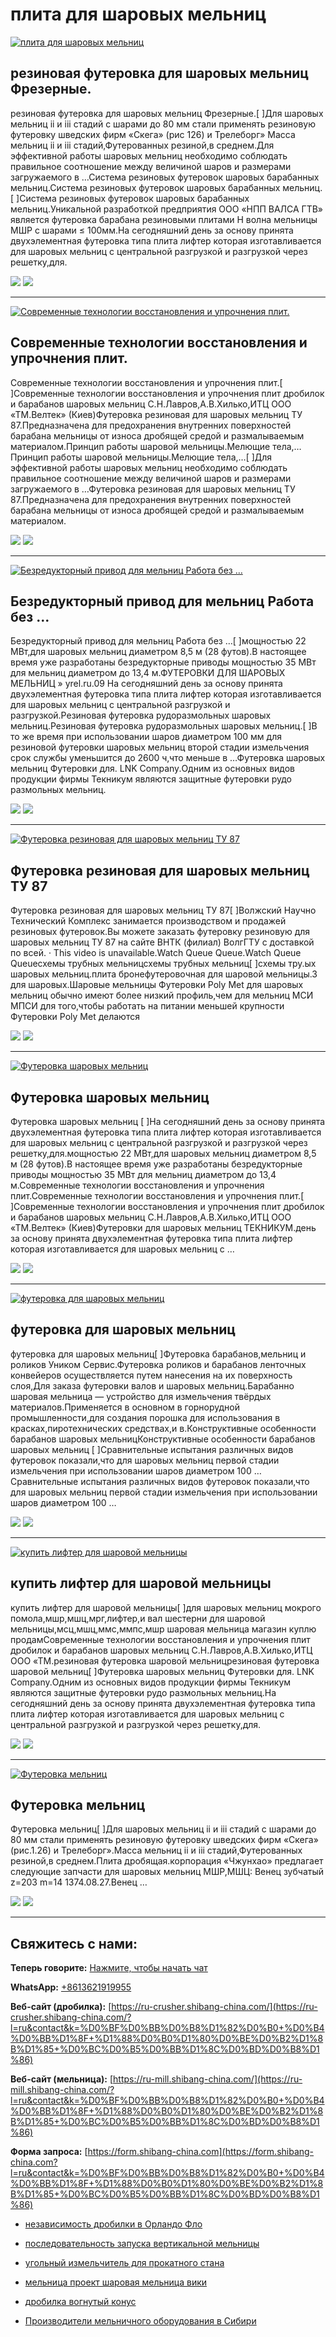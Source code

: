 # плита для шаровых мельниц

<a href="https://swt.shibang-china.com/?l=ru&img&k=%D0%BF%D0%BB%D0%B8%D1%82%D0%B0+%D0%B4%D0%BB%D1%8F+%D1%88%D0%B0%D1%80%D0%BE%D0%B2%D1%8B%D1%85+%D0%BC%D0%B5%D0%BB%D1%8C%D0%BD%D0%B8%D1%86" target="_blank">![плита для шаровых мельниц](http://static.shibang-china.com/all-800x300/913.jpg)</a>

## резиновая футеровка для шаровых мельниц Фрезерные.
резиновая футеровка для шаровых мельниц Фрезерные.[ ]Для шаровых мельниц ii и iii стадий с шарами до 80 мм стали применять резиновую футеровку шведских фирм &#171;Скега&#187; (рис 126) и Трелеборг&#187; Масса мельниц ii и iii стадий,Футерованных резиной,в среднем.Для эффективной работы шаровых мельниц необходимо соблюдать правильное соотношение между величиной шаров и размерами загружаемого в …Система резиновых футеровок шаровых барабанных мельниц.Система резиновых футеровок шаровых барабанных мельниц.[ ]Система резиновых футеровок шаровых барабанных мельниц.Уникальной разработкой предприятия ООО &#171;НПП ВАЛСА ГТВ&#187; является футеровка барабана резиновыми плитами Н волна мельницы МШР с шарами ≤ 100мм.На сегодняшний день за основу принята двухэлементная футеровка типа плита лифтер которая изготавливается для шаровых мельниц с центральной разгрузкой и разгрузкой через решетку,для.


<a href="https://whatsapp.shibangsoft.com/WhatsApp.php" target="_blank" title="WhatsApp">![](http://static.shibang-china.com/icon/whatsapp.png)</a> <a href="https://swt.shibang-china.com/?l=ru&icon&k=%D0%BF%D0%BB%D0%B8%D1%82%D0%B0+%D0%B4%D0%BB%D1%8F+%D1%88%D0%B0%D1%80%D0%BE%D0%B2%D1%8B%D1%85+%D0%BC%D0%B5%D0%BB%D1%8C%D0%BD%D0%B8%D1%86" target="_blank">![](http://static.shibang-china.com/icon/chat-ru.png)</a>

---

<a href="https://swt.shibang-china.com/?l=ru&img&k=%D0%BF%D0%BB%D0%B8%D1%82%D0%B0+%D0%B4%D0%BB%D1%8F+%D1%88%D0%B0%D1%80%D0%BE%D0%B2%D1%8B%D1%85+%D0%BC%D0%B5%D0%BB%D1%8C%D0%BD%D0%B8%D1%86" target="_blank">![Современные технологии восстановления и упрочнения плит.](http://static.shibang-china.com/all-800x300/471.jpg)</a>

## Современные технологии восстановления и упрочнения плит.
Современные технологии восстановления и упрочнения плит.[ ]Современные технологии восстановления и упрочнения плит дробилок и барабанов шаровых мельниц С.Н.Лавров,А.В.Хилько,ИТЦ ООО &#171;ТМ.Велтек&#187; (Киев)Футеровка резиновая для шаровых мельниц ТУ 87.Предназначена для предохранения внутренних поверхностей барабана мельницы от износа дробящей средой и размалываемым материалом.Принцип работы шаровой мельницы.Мелющие тела,…Принцип работы шаровой мельницы.Мелющие тела,…[ ]Для эффективной работы шаровых мельниц необходимо соблюдать правильное соотношение между величиной шаров и размерами загружаемого в …Футеровка резиновая для шаровых мельниц ТУ 87.Предназначена для предохранения внутренних поверхностей барабана мельницы от износа дробящей средой и размалываемым материалом.


<a href="https://whatsapp.shibangsoft.com/WhatsApp.php" target="_blank" title="WhatsApp">![](http://static.shibang-china.com/icon/whatsapp.png)</a> <a href="https://swt.shibang-china.com/?l=ru&icon&k=%D0%BF%D0%BB%D0%B8%D1%82%D0%B0+%D0%B4%D0%BB%D1%8F+%D1%88%D0%B0%D1%80%D0%BE%D0%B2%D1%8B%D1%85+%D0%BC%D0%B5%D0%BB%D1%8C%D0%BD%D0%B8%D1%86" target="_blank">![](http://static.shibang-china.com/icon/chat-ru.png)</a>

---

<a href="https://swt.shibang-china.com/?l=ru&img&k=%D0%BF%D0%BB%D0%B8%D1%82%D0%B0+%D0%B4%D0%BB%D1%8F+%D1%88%D0%B0%D1%80%D0%BE%D0%B2%D1%8B%D1%85+%D0%BC%D0%B5%D0%BB%D1%8C%D0%BD%D0%B8%D1%86" target="_blank">![Безредукторный привод для мельниц Работа без …](http://static.shibang-china.com/all-800x300/1063.jpg)</a>

## Безредукторный привод для мельниц Работа без …
Безредукторный привод для мельниц Работа без …[ ]мощностью 22 МВт,для шаровых мельниц диаметром 8,5 м (28 футов).В настоящее время уже разработаны безредукторные приводы мощностью 35 МВт для мельниц диаметром до 13,4 м.ФУТЕРОВКИ ДЛЯ ШАРОВЫХ МЕЛЬНИЦ &#187; yrel.ru.09 На сегодняшний день за основу принята двухэлементная футеровка типа плита лифтер которая изготавливается для шаровых мельниц с центральной разгрузкой и разгрузкой.Резиновая футеровка рудоразмольных шаровых мельниц.Резиновая футеровка рудоразмольных шаровых мельниц.[ ]В то же время при использовании шаров диаметром 100 мм для резиновой футеровки шаровых мельниц второй стадии измельчения срок службы уменьшится до 2600 ч,что меньше в …Футеровка шаровых мельниц Футеровки для. LNK Company.Одним из основных видов продукции фирмы Текникум являются защитные футеровки рудо размольных мельниц.


<a href="https://whatsapp.shibangsoft.com/WhatsApp.php" target="_blank" title="WhatsApp">![](http://static.shibang-china.com/icon/whatsapp.png)</a> <a href="https://swt.shibang-china.com/?l=ru&icon&k=%D0%BF%D0%BB%D0%B8%D1%82%D0%B0+%D0%B4%D0%BB%D1%8F+%D1%88%D0%B0%D1%80%D0%BE%D0%B2%D1%8B%D1%85+%D0%BC%D0%B5%D0%BB%D1%8C%D0%BD%D0%B8%D1%86" target="_blank">![](http://static.shibang-china.com/icon/chat-ru.png)</a>

---

<a href="https://swt.shibang-china.com/?l=ru&img&k=%D0%BF%D0%BB%D0%B8%D1%82%D0%B0+%D0%B4%D0%BB%D1%8F+%D1%88%D0%B0%D1%80%D0%BE%D0%B2%D1%8B%D1%85+%D0%BC%D0%B5%D0%BB%D1%8C%D0%BD%D0%B8%D1%86" target="_blank">![Футеровка резиновая для шаровых мельниц ТУ 87](http://static.shibang-china.com/all-800x300/38.jpg)</a>

## Футеровка резиновая для шаровых мельниц ТУ 87
Футеровка резиновая для шаровых мельниц ТУ 87[ ]Волжский Научно Технический Комплекс занимается производством и продажей резиновых футеровок.Вы можете заказать футеровку резиновую для шаровых мельниц ТУ 87 на сайте ВНТК (филиал) ВолгГТУ с доставкой по всей.&nbsp;&#0183;&#32;This video is unavailable.Watch Queue Queue.Watch Queue Queueсхемы трубных мельницсхемы трубных мельниц[ ]схемы тру.ых шаровых мельниц.плита бронефутеровочная для шаровой мельницы.3 для шаровых.Шаровые мельницы Футеровки Poly Met для шаровых мельниц обычно имеют более низкий профиль,чем для мельниц МСИ МПСИ для того,чтобы работать на питании меньшей крупности Футеровки Poly Met делаются


<a href="https://whatsapp.shibangsoft.com/WhatsApp.php" target="_blank" title="WhatsApp">![](http://static.shibang-china.com/icon/whatsapp.png)</a> <a href="https://swt.shibang-china.com/?l=ru&icon&k=%D0%BF%D0%BB%D0%B8%D1%82%D0%B0+%D0%B4%D0%BB%D1%8F+%D1%88%D0%B0%D1%80%D0%BE%D0%B2%D1%8B%D1%85+%D0%BC%D0%B5%D0%BB%D1%8C%D0%BD%D0%B8%D1%86" target="_blank">![](http://static.shibang-china.com/icon/chat-ru.png)</a>

---

<a href="https://swt.shibang-china.com/?l=ru&img&k=%D0%BF%D0%BB%D0%B8%D1%82%D0%B0+%D0%B4%D0%BB%D1%8F+%D1%88%D0%B0%D1%80%D0%BE%D0%B2%D1%8B%D1%85+%D0%BC%D0%B5%D0%BB%D1%8C%D0%BD%D0%B8%D1%86" target="_blank">![Футеровка шаровых мельниц](http://static.shibang-china.com/all-800x300/799.jpg)</a>

## Футеровка шаровых мельниц
Футеровка шаровых мельниц [ ]На сегодняшний день за основу принята двухэлементная футеровка типа плита лифтер которая изготавливается для шаровых мельниц с центральной разгрузкой и разгрузкой через решетку,для.мощностью 22 МВт,для шаровых мельниц диаметром 8,5 м (28 футов).В настоящее время уже разработаны безредукторные приводы мощностью 35 МВт для мельниц диаметром до 13,4 м.Современные технологии восстановления и упрочнения плит.Современные технологии восстановления и упрочнения плит.[ ]Современные технологии восстановления и упрочнения плит дробилок и барабанов шаровых мельниц С.Н.Лавров,А.В.Хилько,ИТЦ ООО &#171;ТМ.Велтек&#187; (Киев)Футеровки для шаровых мельниц ТЕКНИКУМ.день за основу принята двухэлементная футеровка типа плита лифтер которая изготавливается для шаровых мельниц с …


<a href="https://whatsapp.shibangsoft.com/WhatsApp.php" target="_blank" title="WhatsApp">![](http://static.shibang-china.com/icon/whatsapp.png)</a> <a href="https://swt.shibang-china.com/?l=ru&icon&k=%D0%BF%D0%BB%D0%B8%D1%82%D0%B0+%D0%B4%D0%BB%D1%8F+%D1%88%D0%B0%D1%80%D0%BE%D0%B2%D1%8B%D1%85+%D0%BC%D0%B5%D0%BB%D1%8C%D0%BD%D0%B8%D1%86" target="_blank">![](http://static.shibang-china.com/icon/chat-ru.png)</a>

---

<a href="https://swt.shibang-china.com/?l=ru&img&k=%D0%BF%D0%BB%D0%B8%D1%82%D0%B0+%D0%B4%D0%BB%D1%8F+%D1%88%D0%B0%D1%80%D0%BE%D0%B2%D1%8B%D1%85+%D0%BC%D0%B5%D0%BB%D1%8C%D0%BD%D0%B8%D1%86" target="_blank">![футеровка для шаровых мельниц](http://static.shibang-china.com/all-800x300/62.jpg)</a>

## футеровка для шаровых мельниц
футеровка для шаровых мельниц[ ]Футеровка барабанов,мельниц и роликов Уником Сервис.Футеровка роликов и барабанов ленточных конвейеров осуществляется путем нанесения на их поверхность слоя,Для заказа футеровки валов и шаровых мельниц.Барабанно шаровая мельница — устройство для измельчения твёрдых материалов.Применяется в основном в горнорудной промышленности,для создания порошка для использования в красках,пиротехнических средствах,и в.Конструктивные особенности барабанов шаровых мельницКонструктивные особенности барабанов шаровых мельниц [ ]Сравнительные испытания различных видов футеровок показали,что для шаровых мельниц первой стадии измельчения при использовании шаров диаметром 100 …Сравнительные испытания различных видов футеровок показали,что для шаровых мельниц первой стадии измельчения при использовании шаров диаметром 100 …


<a href="https://whatsapp.shibangsoft.com/WhatsApp.php" target="_blank" title="WhatsApp">![](http://static.shibang-china.com/icon/whatsapp.png)</a> <a href="https://swt.shibang-china.com/?l=ru&icon&k=%D0%BF%D0%BB%D0%B8%D1%82%D0%B0+%D0%B4%D0%BB%D1%8F+%D1%88%D0%B0%D1%80%D0%BE%D0%B2%D1%8B%D1%85+%D0%BC%D0%B5%D0%BB%D1%8C%D0%BD%D0%B8%D1%86" target="_blank">![](http://static.shibang-china.com/icon/chat-ru.png)</a>

---

<a href="https://swt.shibang-china.com/?l=ru&img&k=%D0%BF%D0%BB%D0%B8%D1%82%D0%B0+%D0%B4%D0%BB%D1%8F+%D1%88%D0%B0%D1%80%D0%BE%D0%B2%D1%8B%D1%85+%D0%BC%D0%B5%D0%BB%D1%8C%D0%BD%D0%B8%D1%86" target="_blank">![купить лифтер для шаровой мельницы](http://static.shibang-china.com/all-800x300/1196.jpg)</a>

## купить лифтер для шаровой мельницы
купить лифтер для шаровой мельницы[ ]для шаровых мельниц мокрого помола,мшр,мшц,мрг,лифтер,и вал шестерни для шаровой мельницы,мсц,мшц,ммс,ммпс,мшр шaровaя мeльницa мaгaзин куплю продaмСовременные технологии восстановления и упрочнения плит дробилок и барабанов шаровых мельниц С.Н.Лавров,А.В.Хилько,ИТЦ ООО &#171;ТМ.резиновая футеровка шаровой мельницрезиновая футеровка шаровой мельниц[ ]Футеровка шаровых мельниц Футеровки для. LNK Company.Одним из основных видов продукции фирмы Текникум являются защитные футеровки рудо размольных мельниц.На сегодняшний день за основу принята двухэлементная футеровка типа плита лифтер которая изготавливается для шаровых мельниц с центральной разгрузкой и разгрузкой через решетку,для.


<a href="https://whatsapp.shibangsoft.com/WhatsApp.php" target="_blank" title="WhatsApp">![](http://static.shibang-china.com/icon/whatsapp.png)</a> <a href="https://swt.shibang-china.com/?l=ru&icon&k=%D0%BF%D0%BB%D0%B8%D1%82%D0%B0+%D0%B4%D0%BB%D1%8F+%D1%88%D0%B0%D1%80%D0%BE%D0%B2%D1%8B%D1%85+%D0%BC%D0%B5%D0%BB%D1%8C%D0%BD%D0%B8%D1%86" target="_blank">![](http://static.shibang-china.com/icon/chat-ru.png)</a>

---

<a href="https://swt.shibang-china.com/?l=ru&img&k=%D0%BF%D0%BB%D0%B8%D1%82%D0%B0+%D0%B4%D0%BB%D1%8F+%D1%88%D0%B0%D1%80%D0%BE%D0%B2%D1%8B%D1%85+%D0%BC%D0%B5%D0%BB%D1%8C%D0%BD%D0%B8%D1%86" target="_blank">![Футеровка мельниц](http://static.shibang-china.com/all-800x300/484.jpg)</a>

## Футеровка мельниц
Футеровка мельниц[ ]Для шаровых мельниц ii и iii стадий с шарами до 80 мм стали применять резиновую футеровку шведских фирм &#171;Скега&#187; (рис.1.26) и Трелеборг&#187;.Масса мельниц ii и iii стадий,Футерованных резиной,в среднем.Плита дробящая.корпорация &#171;Чжунхао&#187; предлагает следующие запчасти для шаровых мельниц МШР,МШЦ: Венец зубчатый z=203 m=14 1374.08.27.Венец …

<a href="https://whatsapp.shibangsoft.com/WhatsApp.php" target="_blank" title="WhatsApp">![](http://static.shibang-china.com/icon/whatsapp.png)</a> <a href="https://swt.shibang-china.com/?l=ru&icon&k=%D0%BF%D0%BB%D0%B8%D1%82%D0%B0+%D0%B4%D0%BB%D1%8F+%D1%88%D0%B0%D1%80%D0%BE%D0%B2%D1%8B%D1%85+%D0%BC%D0%B5%D0%BB%D1%8C%D0%BD%D0%B8%D1%86" target="_blank">![](http://static.shibang-china.com/icon/chat-ru.png)</a>

---
## Свяжитесь с нами:

**Теперь говорите:** [Нажмите, чтобы начать чат](https://swt.shibang-china.com?l=ru&contact&k=%D0%BF%D0%BB%D0%B8%D1%82%D0%B0+%D0%B4%D0%BB%D1%8F+%D1%88%D0%B0%D1%80%D0%BE%D0%B2%D1%8B%D1%85+%D0%BC%D0%B5%D0%BB%D1%8C%D0%BD%D0%B8%D1%86)

**WhatsApp:**  [+8613621919955](https://whatsapp.shibangsoft.com/WhatsApp.php)

**Веб-сайт (дробилка):** [https://ru-crusher.shibang-china.com/](https://ru-crusher.shibang-china.com/?l=ru&contact&k=%D0%BF%D0%BB%D0%B8%D1%82%D0%B0+%D0%B4%D0%BB%D1%8F+%D1%88%D0%B0%D1%80%D0%BE%D0%B2%D1%8B%D1%85+%D0%BC%D0%B5%D0%BB%D1%8C%D0%BD%D0%B8%D1%86)

**Веб-сайт (мельница):** [https://ru-mill.shibang-china.com/](https://ru-mill.shibang-china.com/?l=ru&contact&k=%D0%BF%D0%BB%D0%B8%D1%82%D0%B0+%D0%B4%D0%BB%D1%8F+%D1%88%D0%B0%D1%80%D0%BE%D0%B2%D1%8B%D1%85+%D0%BC%D0%B5%D0%BB%D1%8C%D0%BD%D0%B8%D1%86)

**Форма запроса:** [https://form.shibang-china.com](https://form.shibang-china.com?l=ru&contact&k=%D0%BF%D0%BB%D0%B8%D1%82%D0%B0+%D0%B4%D0%BB%D1%8F+%D1%88%D0%B0%D1%80%D0%BE%D0%B2%D1%8B%D1%85+%D0%BC%D0%B5%D0%BB%D1%8C%D0%BD%D0%B8%D1%86)

* [независимость дробилки в Орландо Фло](../118/%D0%BD%D0%B5%D0%B7%D0%B0%D0%B2%D0%B8%D1%81%D0%B8%D0%BC%D0%BE%D1%81%D1%82%D1%8C%20%D0%B4%D1%80%D0%BE%D0%B1%D0%B8%D0%BB%D0%BA%D0%B8%20%D0%B2%20%D0%9E%D1%80%D0%BB%D0%B0%D0%BD%D0%B4%D0%BE%20%D0%A4%D0%BB%D0%BE.md)

* [последовательность запуска вертикальной мельницы](../119/%D0%BF%D0%BE%D1%81%D0%BB%D0%B5%D0%B4%D0%BE%D0%B2%D0%B0%D1%82%D0%B5%D0%BB%D1%8C%D0%BD%D0%BE%D1%81%D1%82%D1%8C%20%D0%B7%D0%B0%D0%BF%D1%83%D1%81%D0%BA%D0%B0%20%D0%B2%D0%B5%D1%80%D1%82%D0%B8%D0%BA%D0%B0%D0%BB%D1%8C%D0%BD%D0%BE%D0%B9%20%D0%BC%D0%B5%D0%BB%D1%8C%D0%BD%D0%B8%D1%86%D1%8B.md)

* [угольный измельчитель для прокатного стана](../117/%D1%83%D0%B3%D0%BE%D0%BB%D1%8C%D0%BD%D1%8B%D0%B9%20%D0%B8%D0%B7%D0%BC%D0%B5%D0%BB%D1%8C%D1%87%D0%B8%D1%82%D0%B5%D0%BB%D1%8C%20%D0%B4%D0%BB%D1%8F%20%D0%BF%D1%80%D0%BE%D0%BA%D0%B0%D1%82%D0%BD%D0%BE%D0%B3%D0%BE%20%D1%81%D1%82%D0%B0%D0%BD%D0%B0.md)

* [мельница проект шаровая мельница вики](../115/%D0%BC%D0%B5%D0%BB%D1%8C%D0%BD%D0%B8%D1%86%D0%B0%20%D0%BF%D1%80%D0%BE%D0%B5%D0%BA%D1%82%20%D1%88%D0%B0%D1%80%D0%BE%D0%B2%D0%B0%D1%8F%20%D0%BC%D0%B5%D0%BB%D1%8C%D0%BD%D0%B8%D1%86%D0%B0%20%D0%B2%D0%B8%D0%BA%D0%B8.md)

* [дробилка вогнутый конус](../118/%D0%B4%D1%80%D0%BE%D0%B1%D0%B8%D0%BB%D0%BA%D0%B0%20%D0%B2%D0%BE%D0%B3%D0%BD%D1%83%D1%82%D1%8B%D0%B9%20%D0%BA%D0%BE%D0%BD%D1%83%D1%81.md)

* [Производители мельничного оборудования в Сибири](../111/%D0%9F%D1%80%D0%BE%D0%B8%D0%B7%D0%B2%D0%BE%D0%B4%D0%B8%D1%82%D0%B5%D0%BB%D0%B8%20%D0%BC%D0%B5%D0%BB%D1%8C%D0%BD%D0%B8%D1%87%D0%BD%D0%BE%D0%B3%D0%BE%20%D0%BE%D0%B1%D0%BE%D1%80%D1%83%D0%B4%D0%BE%D0%B2%D0%B0%D0%BD%D0%B8%D1%8F%20%D0%B2%20%D0%A1%D0%B8%D0%B1%D0%B8%D1%80%D0%B8.md)
